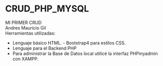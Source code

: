 # CRUD_PHP_MYSQL
MI PRIMER CRUD <br>
Andres Mauricio Gil<br>
Herramientas utilizadas: 
- Lenguaje básico HTML.
- Bootstrap4 para estilos CSS.  
- Lenguaje para el Backend PHP
- Para administrar la Base de Datos local utilicé la interfaz PHPmyadmin con XAMPP.
